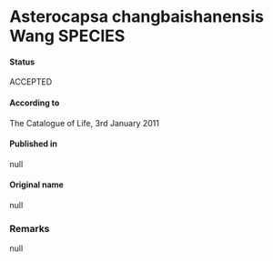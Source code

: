 Asterocapsa changbaishanensis Wang SPECIES
=======

#### Status
ACCEPTED

#### According to
The Catalogue of Life, 3rd January 2011

#### Published in
null

#### Original name
null

### Remarks
null